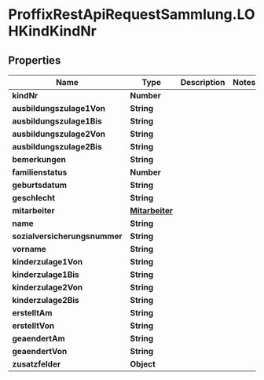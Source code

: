 # ProffixRestApiRequestSammlung.LOHKindKindNr

## Properties
Name | Type | Description | Notes
------------ | ------------- | ------------- | -------------
**kindNr** | **Number** |  | 
**ausbildungszulage1Von** | **String** |  | 
**ausbildungszulage1Bis** | **String** |  | 
**ausbildungszulage2Von** | **String** |  | 
**ausbildungszulage2Bis** | **String** |  | 
**bemerkungen** | **String** |  | 
**familienstatus** | **Number** |  | 
**geburtsdatum** | **String** |  | 
**geschlecht** | **String** |  | 
**mitarbeiter** | [**Mitarbeiter**](Mitarbeiter.md) |  | 
**name** | **String** |  | 
**sozialversicherungsnummer** | **String** |  | 
**vorname** | **String** |  | 
**kinderzulage1Von** | **String** |  | 
**kinderzulage1Bis** | **String** |  | 
**kinderzulage2Von** | **String** |  | 
**kinderzulage2Bis** | **String** |  | 
**erstelltAm** | **String** |  | 
**erstelltVon** | **String** |  | 
**geaendertAm** | **String** |  | 
**geaendertVon** | **String** |  | 
**zusatzfelder** | **Object** |  | 


